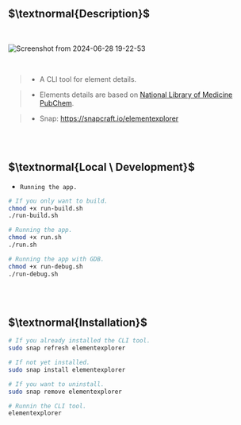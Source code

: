 ## $\textnormal{Description}$

<br />

![Screenshot from 2024-06-28 19-22-53](https://github.com/kentlouisetonino/elementexplorer/assets/69438999/55068266-70b3-48cd-a8c8-047a2e4d29ce)

<br />

> - A CLI tool for element details.

> - Elements details are based on [National Library of Medicine PubChem](https://pubchem.ncbi.nlm.nih.gov/ptable/).

> - Snap: https://snapcraft.io/elementexplorer

<br />
<br />



## $\textnormal{Local \ Development}$

- `Running the app.`

```sh
# If you only want to build.
chmod +x run-build.sh
./run-build.sh

# Running the app.
chmod +x run.sh
./run.sh

# Running the app with GDB.
chmod +x run-debug.sh
./run-debug.sh
```

<br />
<br />



## $\textnormal{Installation}$

```sh
# If you already installed the CLI tool.
sudo snap refresh elementexplorer

# If not yet installed.
sudo snap install elementexplorer

# If you want to uninstall.
sudo snap remove elementexplorer

# Runnin the CLI tool.
elementexplorer
```
